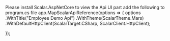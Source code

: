 Please install Scalar.AspNetCore to view the Api UI part
add the following to program.cs file
app.MapScalarApiReference(options =>
{
    options
    .WithTitle("Employee Demo Api")
    .WithTheme(ScalarTheme.Mars)
    .WithDefaultHttpClient(ScalarTarget.CSharp, ScalarClient.HttpClient);
    
});
